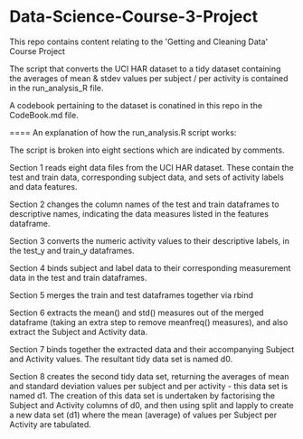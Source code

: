 # Data-Science-Course-3-Project
This repo contains content relating to the 'Getting and Cleaning Data' Course Project

The script that converts the UCI HAR dataset to a tidy dataset containing the averages of mean & stdev values per subject / per activity is contained in the run_analysis_R file.

A codebook pertaining to the dataset is conatined in this repo in the CodeBook.md file.

====
An explanation of how the run_analysis.R script works:

The script is broken into eight sections which are indicated by comments.

Section 1 reads eight data files from the UCI HAR dataset. These contain the test and train data, corresponding subject data, and sets of activity labels and data features.

Section 2 changes the column names of the test and train dataframes to descriptive names, indicating the data measures listed in the features dataframe.

Section 3 converts the numeric activity values to their descriptive labels, in the test_y and train_y dataframes.

Section 4 binds subject and label data to their corresponding measurement data in the test and train dataframes.

Section 5 merges the train and test dataframes together via rbind

Section 6 extracts the mean() and std() measures out of the merged dataframe (taking an extra step to remove meanfreq() measures), and also extract the Subject and Activity data. 

Section 7 binds together the extracted data and their accompanying Subject and Activity values. The resultant tidy data set is named d0.

Section 8 creates the second tidy data set, returning the averages of mean and standard deviation values per subject and per activity - this data set is named d1. The creation of this data set is undertaken by factorising the Subject and Activity columns of d0, and then using split and lapply to create a new data set (d1) where the mean (average) of values per Subject per Activity are tabulated.
